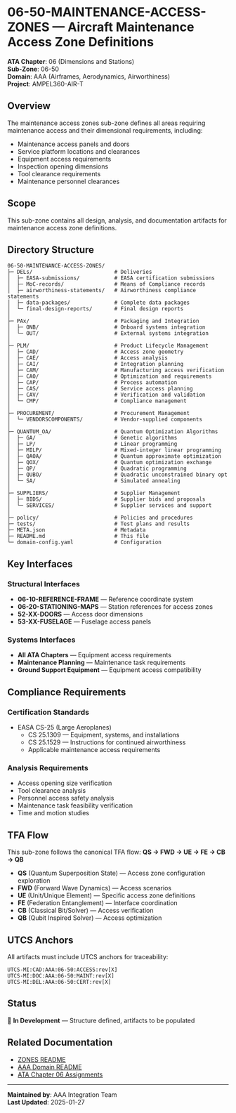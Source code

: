 # 06-50-MAINTENANCE-ACCESS-ZONES — Aircraft Maintenance Access Zone Definitions

**ATA Chapter**: 06 (Dimensions and Stations)  
**Sub-Zone**: 06-50  
**Domain**: AAA (Airframes, Aerodynamics, Airworthiness)  
**Project**: AMPEL360-AIR-T

## Overview

The maintenance access zones sub-zone defines all areas requiring maintenance access and their dimensional requirements, including:
- Maintenance access panels and doors
- Service platform locations and clearances
- Equipment access requirements
- Inspection opening dimensions
- Tool clearance requirements
- Maintenance personnel clearances

## Scope

This sub-zone contains all design, analysis, and documentation artifacts for maintenance access zone definitions.

## Directory Structure

```
06-50-MAINTENANCE-ACCESS-ZONES/
├─ DELs/                          # Deliveries
│  ├─ EASA-submissions/           # EASA certification submissions
│  ├─ MoC-records/                # Means of Compliance records
│  ├─ airworthiness-statements/   # Airworthiness compliance statements
│  ├─ data-packages/              # Complete data packages
│  └─ final-design-reports/       # Final design reports
│
├─ PAx/                           # Packaging and Integration
│  ├─ ONB/                        # Onboard systems integration
│  └─ OUT/                        # External systems integration
│
├─ PLM/                           # Product Lifecycle Management
│  ├─ CAD/                        # Access zone geometry
│  ├─ CAE/                        # Access analysis
│  ├─ CAI/                        # Integration planning
│  ├─ CAM/                        # Manufacturing access verification
│  ├─ CAO/                        # Optimization and requirements
│  ├─ CAP/                        # Process automation
│  ├─ CAS/                        # Service access planning
│  ├─ CAV/                        # Verification and validation
│  └─ CMP/                        # Compliance management
│
├─ PROCUREMENT/                   # Procurement Management
│  └─ VENDORSCOMPONENTS/          # Vendor-supplied components
│
├─ QUANTUM_OA/                    # Quantum Optimization Algorithms
│  ├─ GA/                         # Genetic algorithms
│  ├─ LP/                         # Linear programming
│  ├─ MILP/                       # Mixed-integer linear programming
│  ├─ QAOA/                       # Quantum approximate optimization
│  ├─ QOX/                        # Quantum optimization exchange
│  ├─ QP/                         # Quadratic programming
│  ├─ QUBO/                       # Quadratic unconstrained binary opt
│  └─ SA/                         # Simulated annealing
│
├─ SUPPLIERS/                     # Supplier Management
│  ├─ BIDS/                       # Supplier bids and proposals
│  └─ SERVICES/                   # Supplier services and support
│
├─ policy/                        # Policies and procedures
├─ tests/                         # Test plans and results
├─ META.json                      # Metadata
├─ README.md                      # This file
└─ domain-config.yaml             # Configuration
```

## Key Interfaces

### Structural Interfaces
- **06-10-REFERENCE-FRAME** — Reference coordinate system
- **06-20-STATIONING-MAPS** — Station references for access zones
- **52-XX-DOORS** — Access door dimensions
- **53-XX-FUSELAGE** — Fuselage access panels

### Systems Interfaces
- **All ATA Chapters** — Equipment access requirements
- **Maintenance Planning** — Maintenance task requirements
- **Ground Support Equipment** — Equipment access compatibility

## Compliance Requirements

### Certification Standards
- EASA CS-25 (Large Aeroplanes)
  - CS 25.1309 — Equipment, systems, and installations
  - CS 25.1529 — Instructions for continued airworthiness
  - Applicable maintenance access requirements

### Analysis Requirements
- Access opening size verification
- Tool clearance analysis
- Personnel access safety analysis
- Maintenance task feasibility verification
- Time and motion studies

## TFA Flow

This sub-zone follows the canonical TFA flow:
**QS → FWD → UE → FE → CB → QB**

- **QS** (Quantum Superposition State) — Access zone configuration exploration
- **FWD** (Forward Wave Dynamics) — Access scenarios
- **UE** (Unit/Unique Element) — Specific access zone definitions
- **FE** (Federation Entanglement) — Interface coordination
- **CB** (Classical Bit/Solver) — Access verification
- **QB** (Qubit Inspired Solver) — Access optimization

## UTCS Anchors

All artifacts must include UTCS anchors for traceability:
```
UTCS-MI:CAD:AAA:06-50:ACCESS:rev[X]
UTCS-MI:DOC:AAA:06-50:MAINT:rev[X]
UTCS-MI:DEL:AAA:06-50:CERT:rev[X]
```

## Status

🚧 **In Development** — Structure defined, artifacts to be populated

## Related Documentation

- [ZONES README](../README.md)
- [AAA Domain README](../../README.md)
- [ATA Chapter 06 Assignments](../../../../../1-DIMENSIONS/CANONICAL-TAXONOMY/ata-chapters.csv)

---

**Maintained by**: AAA Integration Team  
**Last Updated**: 2025-01-27
